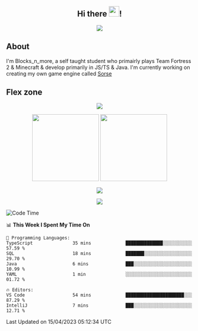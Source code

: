 <h2 align="center">
  Hi there <img src="https://media.giphy.com/media/hvRJCLFzcasrR4ia7z/giphy.gif" width="28">!
</h2>

<p align="center">
  <img src="https://forthebadge.com/images/badges/0-percent-optimized.svg">
</p>

## About
I'm Blocks_n_more, a self taught student who primairly plays Team Fortress 2 & Minecraft & develop primarily in JS/TS & Java. I'm currently working on creating my own game engine called [Sorse](https://github.com/Wave-Studio/sorse2)

## Flex zone
<p align="center">
 <img src="https://github-profile-summary-cards.vercel.app/api/cards/profile-details?username=Blocksnmore&theme=github_dark">
</p>
<p align="center">
 <img height="180em" src="https://github-readme-stats-git-masterrstaa-rickstaa.vercel.app/api?username=Blocksnmore&show_icons=true&theme=dark&hide_border=true">
 <img height="180em" src="https://github-readme-stats-git-masterrstaa-rickstaa.vercel.app/api/top-langs/?username=Blocksnmore&layout=compact&theme=dark&hide_border=true"> 
</p>
<p align="center">
 <img src="https://github-readme-streak-stats.herokuapp.com/?user=Blocksnmore&theme=dark&hide_border=true">
</p>
<p align="center">
 <img src="https://github-readme-activity-graph.cyclic.app/graph?username=Blocksnmore&theme=github&hide_border=true"> 
</p>

<!--START_SECTION:waka-->
![Code Time](http://img.shields.io/badge/Code%20Time-488%20hrs%2058%20mins-blue)

📊 **This Week I Spent My Time On** 

```text
💬 Programming Languages: 
TypeScript               35 mins             ██████████████░░░░░░░░░░░   57.59 % 
SQL                      18 mins             ███████░░░░░░░░░░░░░░░░░░   29.70 % 
Java                     6 mins              ███░░░░░░░░░░░░░░░░░░░░░░   10.99 % 
YAML                     1 min               ░░░░░░░░░░░░░░░░░░░░░░░░░   01.72 % 

🔥 Editors: 
VS Code                  54 mins             ██████████████████████░░░   87.29 % 
IntelliJ                 7 mins              ███░░░░░░░░░░░░░░░░░░░░░░   12.71 % 
```


 Last Updated on 15/04/2023 05:12:34 UTC
<!--END_SECTION:waka-->
